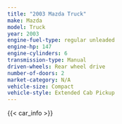 ```yaml
---
title: "2003 Mazda Truck"
make: Mazda
model: Truck
year: 2003
engine-fuel-type: regular unleaded
engine-hp: 147
engine-cylinders: 6
transmission-type: Manual
driven-wheels: Rear wheel drive
number-of-doors: 2
market-category: N/A
vehicle-size: Compact
vehicle-style: Extended Cab Pickup
---
```


{{< car_info >}}
